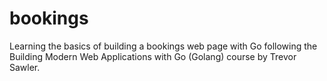 # bookings
Learning the basics of building a bookings web page with Go following the Building Modern Web Applications with Go (Golang) course by Trevor Sawler.